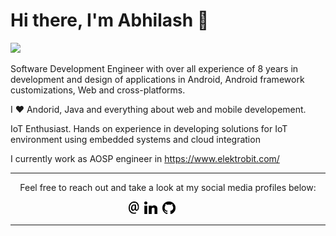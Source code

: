 # Hi there, I'm Abhilash 👋

![](https://komarev.com/ghpvc/?username=ambinabhi&color=green)

Software Development Engineer with over all experience of 8 years in development and design of applications in Android, Android framework customizations, Web and cross-platforms.

I ❤️ Andorid, Java and everything about web and mobile developement.

IoT Enthusiast. Hands on experience in developing solutions for IoT environment using embedded systems and cloud integration

I currently work as AOSP engineer in https://www.elektrobit.com/

---

<p align="center">Feel free to reach out and take a look at my social media profiles below:</p>

<div align="center">
    &nbsp;
    <a href="mailto:mb_abhilash@rocketmail.com"><img src="https://raw.githubusercontent.com/scriptex/socials/master/assets/email.svg" height="20" alt=""></a>&nbsp;
    <a href="https://www.linkedin.com/in/abhilash-mb-3753607a/"><img src="https://raw.githubusercontent.com/scriptex/socials/master/assets/linkedin.svg" height="20" alt=""></a>&nbsp;
    <a href="https://github.com/ambinabhi"><img src="https://raw.githubusercontent.com/scriptex/socials/master/assets/github.svg"height="20" alt=""></a>&nbsp;
    &nbsp;
    &nbsp;
    &nbsp;
    &nbsp;
    &nbsp;
    &nbsp;
    &nbsp;
</div>

---

<!--
**ambinabhi/ambinabhi** is a ✨ _special_ ✨ repository because its `README.md` (this file) appears on your GitHub profile.

Here are some ideas to get you started:

- 🔭 I’m currently working on ...
- 🌱 I’m currently learning ...
- 👯 I’m looking to collaborate on ...
- 🤔 I’m looking for help with ...
- 💬 Ask me about ...
- 📫 How to reach me: ...
- 😄 Pronouns: ...
- ⚡ Fun fact: ...
-->
